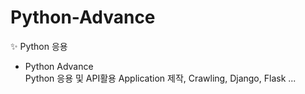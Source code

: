 # Python-Advance

✨ Python 응용  
- Python Advance  
Python 응용 및 API활용 Application 제작, Crawling, Django, Flask ...
 
